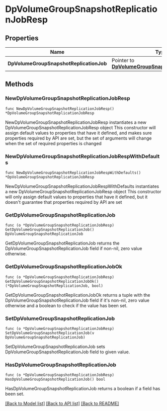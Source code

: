 # DpVolumeGroupSnapshotReplicationJobResp

## Properties

Name | Type | Description | Notes
------------ | ------------- | ------------- | -------------
**DpVolumeGroupSnapshotReplicationJob** | Pointer to [**DpVolumeGroupSnapshotReplicationJob**](DpVolumeGroupSnapshotReplicationJob.md) |  | [optional] 

## Methods

### NewDpVolumeGroupSnapshotReplicationJobResp

`func NewDpVolumeGroupSnapshotReplicationJobResp() *DpVolumeGroupSnapshotReplicationJobResp`

NewDpVolumeGroupSnapshotReplicationJobResp instantiates a new DpVolumeGroupSnapshotReplicationJobResp object
This constructor will assign default values to properties that have it defined,
and makes sure properties required by API are set, but the set of arguments
will change when the set of required properties is changed

### NewDpVolumeGroupSnapshotReplicationJobRespWithDefaults

`func NewDpVolumeGroupSnapshotReplicationJobRespWithDefaults() *DpVolumeGroupSnapshotReplicationJobResp`

NewDpVolumeGroupSnapshotReplicationJobRespWithDefaults instantiates a new DpVolumeGroupSnapshotReplicationJobResp object
This constructor will only assign default values to properties that have it defined,
but it doesn't guarantee that properties required by API are set

### GetDpVolumeGroupSnapshotReplicationJob

`func (o *DpVolumeGroupSnapshotReplicationJobResp) GetDpVolumeGroupSnapshotReplicationJob() DpVolumeGroupSnapshotReplicationJob`

GetDpVolumeGroupSnapshotReplicationJob returns the DpVolumeGroupSnapshotReplicationJob field if non-nil, zero value otherwise.

### GetDpVolumeGroupSnapshotReplicationJobOk

`func (o *DpVolumeGroupSnapshotReplicationJobResp) GetDpVolumeGroupSnapshotReplicationJobOk() (*DpVolumeGroupSnapshotReplicationJob, bool)`

GetDpVolumeGroupSnapshotReplicationJobOk returns a tuple with the DpVolumeGroupSnapshotReplicationJob field if it's non-nil, zero value otherwise
and a boolean to check if the value has been set.

### SetDpVolumeGroupSnapshotReplicationJob

`func (o *DpVolumeGroupSnapshotReplicationJobResp) SetDpVolumeGroupSnapshotReplicationJob(v DpVolumeGroupSnapshotReplicationJob)`

SetDpVolumeGroupSnapshotReplicationJob sets DpVolumeGroupSnapshotReplicationJob field to given value.

### HasDpVolumeGroupSnapshotReplicationJob

`func (o *DpVolumeGroupSnapshotReplicationJobResp) HasDpVolumeGroupSnapshotReplicationJob() bool`

HasDpVolumeGroupSnapshotReplicationJob returns a boolean if a field has been set.


[[Back to Model list]](../README.md#documentation-for-models) [[Back to API list]](../README.md#documentation-for-api-endpoints) [[Back to README]](../README.md)


